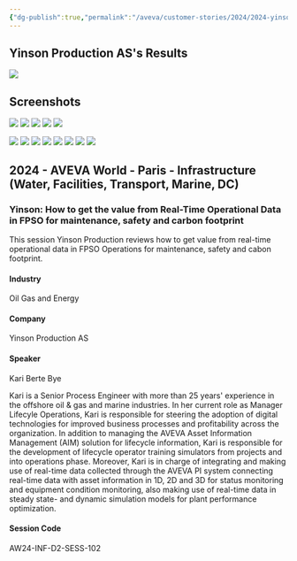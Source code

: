 ```yaml
---
{"dg-publish":true,"permalink":"/aveva/customer-stories/2024/2024-yinson-how-to-get-the-value-from-real-time-operational-data-in-fpso-for-maintenance-safety-and-carbon-footprint/"}
---
```


## Yinson Production AS's Results
![](https://i.imgur.com/l03Guev.png)

## Screenshots
![](https://i.imgur.com/NSuKBYh.png)
![](https://i.imgur.com/dA62xI1.png)
![](https://i.imgur.com/tw9PSAB.png)
![](https://i.imgur.com/kqdNQ8E.png)
![](https://i.imgur.com/smgvKkU.png)

![](https://i.imgur.com/yCUtO88.png)
![](https://i.imgur.com/w1b9C4T.png)
![](https://i.imgur.com/6lGG1mU.png)
![](https://i.imgur.com/EgaVgAO.jpeg)
![](https://i.imgur.com/5u87ODM.png)
![](https://i.imgur.com/XdIFQDR.png)
![](https://i.imgur.com/BkTwjUg.png)
![](https://i.imgur.com/CT013E9.png)

## 2024 - AVEVA World - Paris - Infrastructure (Water, Facilities, Transport, Marine, DC)

### Yinson: How to get the value from Real-Time Operational Data in FPSO for maintenance, safety and carbon footprint

This session Yinson Production reviews how to get value from real-time operational data in FPSO Operations for maintenance, safety and cabon footprint.

#### Industry

Oil Gas and Energy

#### Company

Yinson Production AS

#### Speaker

Kari Berte Bye

Kari is a Senior Process Engineer with more than 25 years' experience in the offshore oil & gas and marine industries. In her current role as Manager Lifecyle Operations, Kari is responsible for steering the adoption of digital technologies for improved business processes and profitability across the organization. In addition to managing the AVEVA Asset Information Management (AIM) solution for lifecycle information, Kari is responsible for the development of lifecycle operator training simulators from projects and into operations phase. Moreover, Kari is in charge of integrating and making use of real-time data collected through the AVEVA PI system connecting real-time data with asset information in 1D, 2D and 3D for status monitoring and equipment condition monitoring, also making use of real-time data in steady state- and dynamic simulation models for plant performance optimization.

#### Session Code

AW24-INF-D2-SESS-102